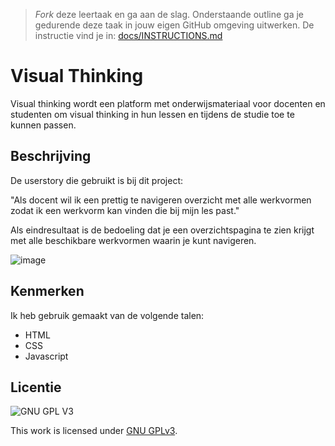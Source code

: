 > _Fork_ deze leertaak en ga aan de slag. 
Onderstaande outline ga je gedurende deze taak in jouw eigen GitHub omgeving uitwerken. 
De instructie vind je in: [docs/INSTRUCTIONS.md](docs/INSTRUCTIONS.md)

# Visual Thinking
 Visual thinking wordt een platform met onderwijsmateriaal voor docenten en studenten om visual thinking in hun lessen en tijdens de studie toe te kunnen passen.

## Beschrijving
De userstory die gebruikt is bij dit project:

"Als docent wil ik een prettig te navigeren overzicht met alle werkvormen zodat ik een werkvorm kan vinden die bij mijn les past."

Als eindresultaat is de bedoeling dat je een overzichtspagina te zien krijgt met alle beschikbare werkvormen waarin je kunt navigeren.

![image](https://user-images.githubusercontent.com/74552944/213734714-a1bf31c3-5ffd-4f58-a88e-227123e86776.png)


## Kenmerken
Ik heb gebruik gemaakt van de volgende talen:
* HTML
* CSS
* Javascript

## Licentie

![GNU GPL V3](https://www.gnu.org/graphics/gplv3-127x51.png)

This work is licensed under [GNU GPLv3](./LICENSE).
